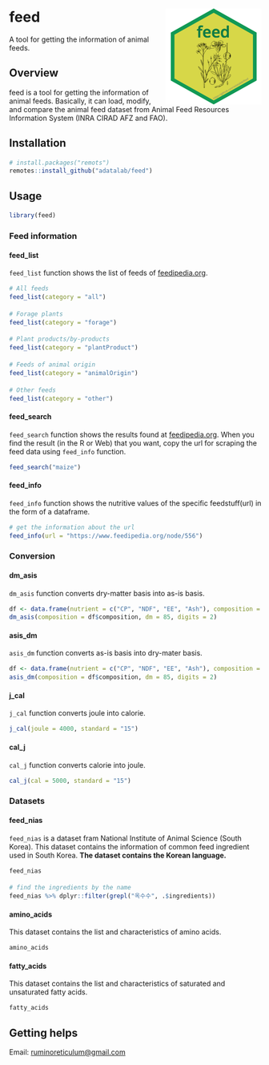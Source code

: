 feed <img src="man/figures/logo.png" align="right" />
=======================================================

A tool for getting the information of animal feeds.

## Overview
feed is a tool for getting the information of animal feeds. Basically, it can load, modify, and compare the animal feed dataset from Animal Feed Resources Information System (INRA CIRAD AFZ and FAO).   

## Installation  
``` r
# install.packages("remots")
remotes::install_github("adatalab/feed")
```

## Usage
``` r
library(feed)
```

### Feed information
#### feed_list
`feed_list` function shows the list of feeds of [feedipedia.org](https://www.feedipedia.org/).

``` r
# All feeds
feed_list(category = "all")

# Forage plants
feed_list(category = "forage")

# Plant products/by-products
feed_list(category = "plantProduct")

# Feeds of animal origin
feed_list(category = "animalOrigin")

# Other feeds
feed_list(category = "other")
```

#### feed_search
`feed_search` function shows the results found at [feedipedia.org](https://www.feedipedia.org/). When you find the result (in the R or Web) that you want, copy the url for scraping the feed data using `feed_info` function.      

``` r
feed_search("maize")
```

#### feed_info
`feed_info` function shows the nutritive values of the specific feedstuff(url) in the form of a dataframe.

``` r
# get the information about the url
feed_info(url = "https://www.feedipedia.org/node/556")
```

### Conversion
#### dm_asis
`dm_asis` function converts dry-matter basis into as-is basis.

``` r
df <- data.frame(nutrient = c("CP", "NDF", "EE", "Ash"), composition = c(10, 30, 5, 2))
dm_asis(composition = df$composition, dm = 85, digits = 2)
```

#### asis_dm
`asis_dm` function converts as-is basis into dry-mater basis.

``` r
df <- data.frame(nutrient = c("CP", "NDF", "EE", "Ash"), composition = c(10, 30, 5, 2))
asis_dm(composition = df$composition, dm = 85, digits = 2)
```

#### j_cal
`j_cal` function converts joule into calorie.  

``` r
j_cal(joule = 4000, standard = "15")
```

#### cal_j
`cal_j` function converts calorie into joule.  

``` r
cal_j(cal = 5000, standard = "15")
```

### Datasets
#### feed_nias
`feed_nias` is a dataset fram National Institute of Animal Science (South Korea). This dataset contains the information of common feed ingredient used in South Korea. **The dataset contains the Korean language.**

``` r
feed_nias

# find the ingredients by the name
feed_nias %>% dplyr::filter(grepl("옥수수", .$ingredients))
```

#### amino_acids
This dataset contains the list and characteristics of amino acids.
``` r
amino_acids
```

#### fatty_acids
This dataset contains the list and characteristics of saturated and unsaturated fatty acids.
``` r
fatty_acids
```

## Getting helps
Email: ruminoreticulum@gmail.com
